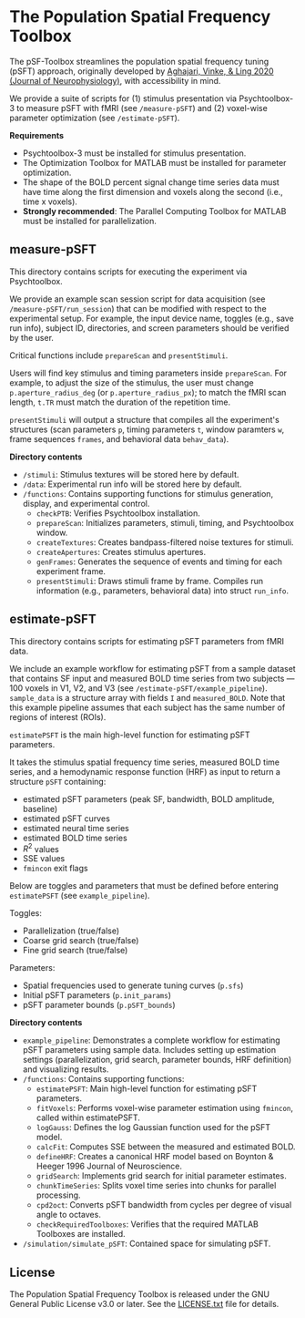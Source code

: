# The Population Spatial Frequency Toolbox

The pSF-Toolbox streamlines the population spatial frequency tuning (pSFT) approach, originally developed by [Aghajari, Vinke, & Ling 2020 (Journal of Neurophysiology)](https://doi.org/10.1152/jn.00291.2019), with accessibility in mind. 

We provide a suite of scripts for (1) stimulus presentation via Psychtoolbox-3 to measure pSFT with fMRI (see `/measure-pSFT`) and (2) voxel-wise parameter optimization (see `/estimate-pSFT`). 

**Requirements**
- Psychtoolbox-3 must be installed for stimulus presentation.
- The Optimization Toolbox for MATLAB must be installed for parameter optimization.
- The shape of the BOLD percent signal change time series data must have time along the first dimension and voxels along the second (i.e., time x voxels).
- **Strongly recommended**: The Parallel Computing Toolbox for MATLAB must be installed for parallelization.

 
## measure-pSFT
This directory contains scripts for executing the experiment via Psychtoolbox.

We provide an example scan session script for data acquisition (see `/measure-pSFT/run_session`) that can be modified with respect to the experimental setup. For example, the input device name, toggles (e.g., save run info), subject ID, directories, and screen parameters should be verified by the user.  

Critical functions include `prepareScan` and `presentStimuli`. 

Users will find key stimulus and timing parameters inside `prepareScan`. For example, to adjust the size of the stimulus, the user must change `p.aperture_radius_deg` (or `p.aperture_radius_px`); to match the fMRI scan length, `t.TR` must match the duration of the repetition time. 

`presentStimuli` will output a structure that compiles all the experiment's structures (scan parameters `p`, timing parameters `t`, window paramters `w`, frame sequences `frames`, and behavioral data `behav_data`).  

**Directory contents**
-   `/stimuli`: Stimulus textures will be stored here by default.
-   `/data`: Experimental run info will be stored here by default.
-   `/functions`: Contains supporting functions for stimulus generation, display, and experimental control.
    -   `checkPTB`: Verifies Psychtoolbox installation.
    -   `prepareScan`: Initializes parameters, stimuli, timing, and Psychtoolbox window.
    -   `createTextures`: Creates bandpass-filtered noise textures for stimuli.
    -   `createApertures`: Creates stimulus apertures.
    -   `genFrames`: Generates the sequence of events and timing for each experiment frame.
    -   `presentStimuli`: Draws stimuli frame by frame. Compiles run information (e.g., parameters, behavioral data) into struct `run_info`.


## estimate-pSFT
This directory contains scripts for estimating pSFT parameters from fMRI data.

We include an example workflow for estimating pSFT from a sample dataset that contains SF input and measured BOLD time series from two subjects — 100 voxels in V1, V2, and V3 (see `/estimate-pSFT/example_pipeline`). `sample_data` is a structure array with fields `I` and `measured_BOLD`. Note that this example pipeline assumes that each subject has the same number of regions of interest (ROIs).

`estimatePSFT` is the main high-level function for estimating pSFT parameters. 

It takes the stimulus spatial frequency time series, measured BOLD time series, and a hemodynamic response function (HRF) as input to return a structure `pSFT` containing:
- estimated pSFT parameters (peak SF, bandwidth, BOLD amplitude, baseline)
- estimated pSFT curves
- estimated neural time series
- estimated BOLD time series
- $R^2$ values
- SSE values
- `fmincon` exit flags

Below are toggles and parameters that must be defined before entering `estimatePSFT` (see `example_pipeline`).

Toggles:
- Parallelization (true/false)
- Coarse grid search (true/false)
- Fine grid search (true/false)

Parameters:
- Spatial frequencies used to generate tuning curves (`p.sfs`)
- Initial pSFT parameters (`p.init_params`)
- pSFT parameter bounds (`p.pSFT_bounds`)


**Directory contents**
-   `example_pipeline`: Demonstrates a complete workflow for estimating pSFT parameters using sample data. Includes setting up estimation settings (parallelization, grid search, parameter bounds, HRF definition) and visualizing results.
-   `/functions`: Contains supporting functions:
    -   `estimatePSFT`: Main high-level function for estimating pSFT parameters.
    -   `fitVoxels`: Performs voxel-wise parameter estimation using `fmincon`, called within estimatePSFT.
    -   `logGauss`: Defines the log Gaussian function used for the pSFT model.
    -   `calcFit`: Computes SSE between the measured and estimated BOLD.
    -   `defineHRF`: Creates a canonical HRF model based on Boynton & Heeger 1996 Journal of Neuroscience.
    -   `gridSearch`: Implements grid search for initial parameter estimates.
    -   `chunkTimeSeries`: Splits voxel time series into chunks for parallel processing.
    -   `cpd2oct`: Converts pSFT bandwidth from cycles per degree of visual angle to octaves.
    -   `checkRequiredToolboxes`: Verifies that the required MATLAB Toolboxes are installed.
-   `/simulation/simulate_pSFT`: Contained space for simulating pSFT.


## License

The Population Spatial Frequency Toolbox is released under the GNU General Public License v3.0 or later. See the [LICENSE.txt](LICENSE.txt) file for details.



